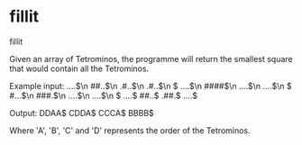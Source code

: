 # fillit
fillit

Given an array of Tetrominos, the programme will return the smallest square that would contain all the Tetrominos. 

Example input:
....$\n
##..$\n
.#..$\n
.#..$\n
$
....$\n
####$\n
....$\n
....$\n
$
#...$\n
###.$\n
....$\n
....$\n
$
....$ 
##..$ 
.##.$ 
....$ 

Output: 
DDAA$ 
CDDA$ 
CCCA$ 
BBBB$ 

Where 'A', 'B', 'C' and 'D' represents the order of the Tetrominos. 
